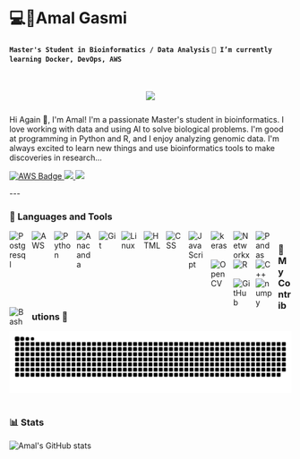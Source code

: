 

# 💻🧬Amal Gasmi
**`Master's Student in Bioinformatics / Data Analysis`**
**`🌱 I’m currently learning Docker, DevOps, AWS `**


<h1 align="center">
    <img src="https://readme-typing-svg.herokuapp.com/?font=Righteous&size=35&center=true&vCenter=true&width=500&height=70&duration=4000&lines=Hi+There!+👋;+I'm+Amal+Gasmi!;" />
</h1>


Hi  Again 👋,  I'm Amal! I'm a passionate Master's student in bioinformatics. I love working with data and using AI to solve biological problems. I'm good at programming in Python and R, and I enjoy analyzing genomic data. I'm always excited to learn new things and use bioinformatics tools to make discoveries in research...


<p align="left">
  <a href="https://www.credly.com/badges/c4a0f80e-8aaf-4b20-8783-2deeb8ac41c3/public_url">
    <img src="https://img.shields.io/badge/AWS-%23FF9900.svg?style=for-the-badge&logo=amazon-aws&logoColor=white" alt="AWS Badge">
  </a>
   <a href="mailto:amelbenmohamedgasmi@gmail.com">
    <img src="https://img.shields.io/badge/Gmail-333333?style=for-the-badge&logo=gmail&logoColor=red" />
  </a>
  <a href="https://www.linkedin.com/in/gasmi-amal-67a320152/" target="_blank">
    <img src="https://img.shields.io/badge/LinkedIn-0077B5?style=for-the-badge&logo=linkedin&logoColor=white" target="_blank" />
  </a>
</p>
---


### 🧰 Languages and Tools

<img align="left" alt="Postgresql" width="30px" style="padding-right:10px;" src="https://cdn.jsdelivr.net/gh/devicons/devicon@latest/icons/postgresql/postgresql-original-wordmark.svg" />
<img align="left" alt="AWS" width="30px" style="padding-right:10px;" src="https://cdn.jsdelivr.net/gh/devicons/devicon@latest/icons/amazonwebservices/amazonwebservices-original-wordmark.svg" />
<img align="left" alt="Python" width="30px" style="padding-right:10px;" src="https://cdn.jsdelivr.net/gh/devicons/devicon@latest/icons/python/python-original.svg" />
<img align="left" alt="Anacanda" width="30px" style="padding-right:10px;" src="https://cdn.jsdelivr.net/gh/devicons/devicon@latest/icons/anaconda/anaconda-original.svg"  />
<img align="left" alt="Git" width="30px" style="padding-right:10px;" src="https://cdn.jsdelivr.net/gh/devicons/devicon/icons/git/git-original.svg" />
<img align="left" alt="Linux" width="30px" style="padding-right:10px;" src="https://cdn.jsdelivr.net/gh/devicons/devicon/icons/linux/linux-original.svg" />
<img align="left" alt="HTML" width="30px" style="padding-right:10px;" src="https://cdn.jsdelivr.net/gh/devicons/devicon/icons/html5/html5-plain.svg" />
<img align="left" alt="CSS" width="30px" style="padding-right:10px;" src="https://cdn.jsdelivr.net/gh/devicons/devicon/icons/css3/css3-plain.svg" />
<img align="left" alt="JavaScript" width="30px" style="padding-right:10px;" src="https://cdn.jsdelivr.net/gh/devicons/devicon/icons/javascript/javascript-plain.svg" />
<img align="left" alt="keras" width="30px" style="padding-right:10px;"  src="https://cdn.jsdelivr.net/gh/devicons/devicon@latest/icons/keras/keras-original.svg"/>
<img align="left" alt="Networkx" width="30px" style="padding-right:10px;" src="https://cdn.jsdelivr.net/gh/devicons/devicon@latest/icons/networkx/networkx-original.svg" />
<img align="left" alt="Pandas" width="30px" style="padding-right:10px;" src="https://cdn.jsdelivr.net/gh/devicons/devicon@latest/icons/pandas/pandas-original-wordmark.svg" />
<img align="left" alt="OpenCV" width="30px" style="padding-right:10px;" src="https://cdn.jsdelivr.net/gh/devicons/devicon@latest/icons/opencv/opencv-original.svg" />
<img align="left" alt="R" width="30px" style="padding-right:10px;" src="https://cdn.jsdelivr.net/gh/devicons/devicon@latest/icons/r/r-original.svg" />
<img align="left" alt="C++" width="30px" style="padding-right:10px;"  src="https://cdn.jsdelivr.net/gh/devicons/devicon@latest/icons/cplusplus/cplusplus-original.svg" />
<img align="left" alt="GitHub" width="30px" style="padding-right:10px;" src="https://cdn.jsdelivr.net/gh/devicons/devicon/icons/github/github-original.svg" />
<img align="left" alt="numpy" width="30px" style="padding-right:10px;" src="https://cdn.jsdelivr.net/gh/devicons/devicon@latest/icons/numpy/numpy-original.svg"  />
<img align="left" alt="Bash" width="30px" style="padding-right:10px;" src="https://cdn.jsdelivr.net/gh/devicons/devicon/icons/bash/bash-original.svg" />


# 

### 🐍 My Contributions 🐍</h2>

  <img alt="snake eating my contributions" src="https://raw.githubusercontent.com/salesp07/salesp07/output/github-contribution-grid-snake.svg" />

 # 

### 📊 Stats

![Amal's GitHub stats](https://github-readme-stats.vercel.app/api?username=AmelGasmi&show_icons=true&theme=gruvbox)

<!-- ![GitHub Streak](https://streak-stats.demolab.com?user=ForrestKnight&theme=gruvbox&border_radius=4.5) -->


#
<!--
**AmelGasmi/AmelGasmi** is a ✨ _special_ ✨ repository because its `README.md` (this file) appears on your GitHub profile.

Here are some ideas to get you started:

- 🔭 I’m currently working on ...
- 🌱 I’m currently learning ...
- 👯 I’m looking to collaborate on ...
- 🤔 I’m looking for help with ...
- 💬 Ask me about ...
- 📫 How to reach me: ...
- 😄 Pronouns: ...
- ⚡ Fun fact: ...
-->
